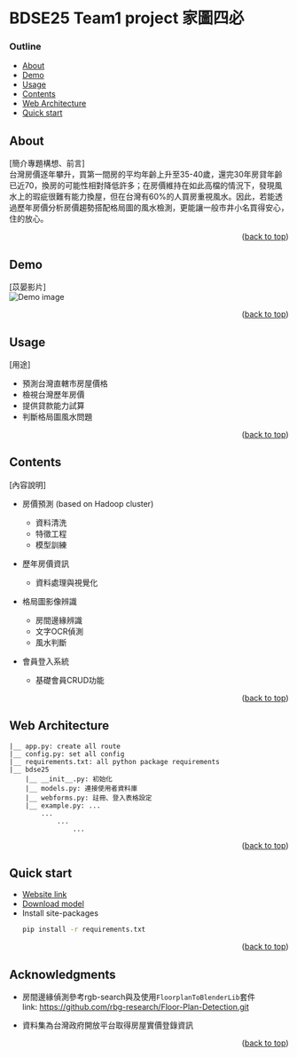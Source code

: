 # BDSE25 Team1 project 家圖四必

### Outline

- [About](#about)
- [Demo](#demo)
- [Usage](#usage)
- [Contents](#contents)
- [Web Architecture](#web-architecture)
- [Quick start](#quick-start)



## About

[簡介專題構想、前言]  
台灣房價逐年攀升，買第一間房的平均年齡上升至35-40歲，還完30年房貸年齡已近70，換房的可能性相對降低許多；在房價維持在如此高檔的情況下，發現風水上的瑕疵很難有能力換屋，但在台灣有60%的人買房重視風水。因此，若能透過歷年房價分析房價趨勢搭配格局圖的風水檢測，更能讓一般市井小名買得安心，住的放心。

<p align="right">(<a href="#top">back to top</a>)</p>



## Demo

[苡晏影片]  
![Demo image]("/01_website/static/img/testimonial-2.jpg")


<p align="right">(<a href="#top">back to top</a>)</p>



## Usage

[用途] 

* 預測台灣直轄市房屋價格
* 檢視台灣歷年房價
* 提供貸款能力試算
* 判斷格局圖風水問題


<p align="right">(<a href="#top">back to top</a>)</p>



## Contents

[內容說明]

* 房價預測 (based on Hadoop cluster)
    * 資料清洗
    * 特徵工程
    * 模型訓練
    
* 歷年房價資訊
    * 資料處理與視覺化

* 格局圖影像辨識
    * 房間邊緣辨識
    * 文字OCR偵測
    * 風水判斷

* 會員登入系統
    * 基礎會員CRUD功能


<p align="right">(<a href="#top">back to top</a>)</p>




## Web Architecture
```
|__ app.py: create all route
|__ config.py: set all config
|__ requirements.txt: all python package requirements
|__ bdse25
    |__ __init__.py: 初始化
    |__ models.py: 連接使用者資料庫
    |__ webforms.py: 註冊、登入表格設定
    |__ example.py: ...
        ...
            ...
                ...
```

<p align="right">(<a href="#top">back to top</a>)</p>


## Quick start
- [Website link](#)
- [Download model](https://reurl.cc/V1EDo5)
- Install site-packages  
    ```bash
    pip install -r requirements.txt
    ```

<p align="right">(<a href="#top">back to top</a>)</p>

 
## Acknowledgments
* 房間邊緣偵測參考rgb-search與及使用```FloorplanToBlenderLib```套件<br>
link: https://github.com/rbg-research/Floor-Plan-Detection.git

* 資料集為台灣政府開放平台取得房屋實價登錄資訊

 <p align="right">(<a href="#top">back to top</a>)</p>